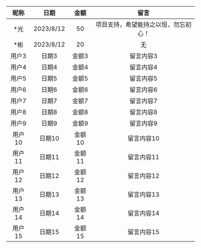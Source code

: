 |   昵称   |   日期   |   金额   |      留言      |
|:--------:|:--------:|:--------:|:--------------:|
|  *光   |  2023/8/12   |  50   |    项目支持，希望能持之以恒，勿忘初心！   |
|  *彬   |  2023/8/12   |  20   |    无   |
|  用户3   |  日期3   |  金额3   |    留言内容3   |
|  用户4   |  日期4   |  金额4   |    留言内容4   |
|  用户5   |  日期5   |  金额5   |    留言内容5   |
|  用户6   |  日期6   |  金额6   |    留言内容6   |
|  用户7   |  日期7   |  金额7   |    留言内容7   |
|  用户8   |  日期8   |  金额8   |    留言内容8   |
|  用户9   |  日期9   |  金额9   |    留言内容9   |
|  用户10  |  日期10  |  金额10  |   留言内容10   |
|  用户11  |  日期11  |  金额11  |   留言内容11   |
|  用户12  |  日期12  |  金额12  |   留言内容12   |
|  用户13  |  日期13  |  金额13  |   留言内容13   |
|  用户14  |  日期14  |  金额14  |   留言内容14   |
|  用户15  |  日期15  |  金额15  |   留言内容15   |
